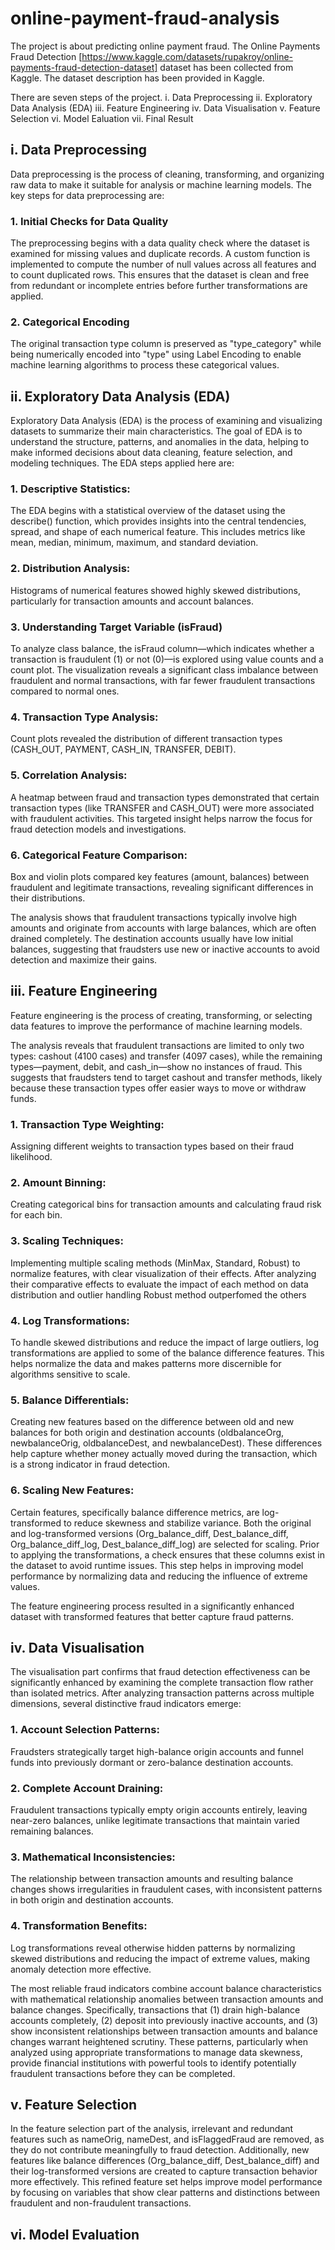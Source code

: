 # online-payment-fraud-analysis

The project is about predicting online payment fraud. The Online Payments Fraud Detection [https://www.kaggle.com/datasets/rupakroy/online-payments-fraud-detection-dataset] dataset has been collected from Kaggle. The dataset description has been provided in Kaggle.

There are seven steps of the project.
i.   Data Preprocessing
ii.  Exploratory Data Analysis (EDA) 
iii. Feature Engineering
iv.  Data Visualisation
v.   Feature Selection
vi.  Model Ealuation
vii. Final Result

## i. Data Preprocessing
Data preprocessing is the process of cleaning, transforming, and organizing raw data to make it suitable for analysis or machine learning models. The key steps for data preprocessing are: 

### 1. Initial Checks for Data Quality
The preprocessing begins with a data quality check where the dataset is examined for missing values and duplicate records. A custom function is implemented to compute the number of null values across all features and to count duplicated rows. This ensures that the dataset is clean and free from redundant or incomplete entries before further transformations are applied.
### 2. Categorical Encoding
The original transaction type column is preserved as "type_category" while being numerically encoded into "type" using Label Encoding to enable machine learning algorithms to process these categorical values.

## ii. Exploratory Data Analysis (EDA) 
Exploratory Data Analysis (EDA) is the process of examining and visualizing datasets to summarize their main characteristics. The goal of EDA is to understand the structure, patterns, and anomalies in the data, helping to make informed decisions about data cleaning, feature selection, and modeling techniques. The EDA steps applied here are:

### 1. Descriptive Statistics:
The EDA begins with a statistical overview of the dataset using the describe() function, which provides insights into the central tendencies, spread, and shape of each numerical feature. This includes metrics like mean, median, minimum, maximum, and standard deviation. 
### 2. Distribution Analysis:
Histograms of numerical features showed highly skewed distributions, particularly for transaction amounts and account balances.
### 3. Understanding Target Variable (isFraud)
To analyze class balance, the isFraud column—which indicates whether a transaction is fraudulent (1) or not (0)—is explored using value counts and a count plot. The visualization reveals a significant class imbalance between fraudulent and normal transactions, with far fewer fraudulent transactions compared to normal ones. 
### 4. Transaction Type Analysis: 
Count plots revealed the distribution of different transaction types (CASH_OUT, PAYMENT, CASH_IN, TRANSFER, DEBIT).
### 5. Correlation Analysis: 
A heatmap between fraud and transaction types demonstrated that certain transaction types (like TRANSFER and CASH_OUT) were more associated with fraudulent activities. This targeted insight helps narrow the focus for fraud detection models and investigations.
### 6. Categorical Feature Comparison: 
Box and violin plots compared key features (amount, balances) between fraudulent and legitimate transactions, revealing significant differences in their distributions.

The analysis shows that fraudulent transactions typically involve high amounts and originate from accounts with large balances, which are often drained completely. The destination accounts usually have low initial balances, suggesting that fraudsters use new or inactive accounts to avoid detection and maximize their gains. 

## iii. Feature Engineering
Feature engineering is the process of creating, transforming, or selecting data features to improve the performance of machine learning models. 

The analysis reveals that fraudulent transactions are limited to only two types: cashout (4100 cases) and transfer (4097 cases), while the remaining types—payment, debit, and cash_in—show no instances of fraud. This suggests that fraudsters tend to target cashout and transfer methods, likely because these transaction types offer easier ways to move or withdraw funds.

### 1. Transaction Type Weighting: 
Assigning different weights to transaction types based on their fraud likelihood.
### 2. Amount Binning: 
Creating categorical bins for transaction amounts and calculating fraud risk for each bin.
### 3. Scaling Techniques: 
Implementing multiple scaling methods (MinMax, Standard, Robust) to normalize features, with clear visualization of their effects. After analyzing their comparative effects to evaluate the impact of each method on data distribution and outlier handling Robust method outperfomed the others
### 4. Log Transformations: 
To handle skewed distributions and reduce the impact of large outliers, log transformations are applied to some of the balance difference features. This helps normalize the data and makes patterns more discernible for algorithms sensitive to scale.
### 5. Balance Differentials: 
Creating new features based on the difference between old and new balances for both origin and destination accounts (oldbalanceOrg, newbalanceOrig, oldbalanceDest, and newbalanceDest). These differences help capture whether money actually moved during the transaction, which is a strong indicator in fraud detection.
### 6. Scaling New Features:
Certain features, specifically balance difference metrics, are log-transformed to reduce skewness and stabilize variance. Both the original and log-transformed versions (Org_balance_diff, Dest_balance_diff, Org_balance_diff_log, Dest_balance_diff_log) are selected for scaling. Prior to applying the transformations, a check ensures that these columns exist in the dataset to avoid runtime issues. This step helps in improving model performance by normalizing data and reducing the influence of extreme values.

The feature engineering process resulted in a significantly enhanced dataset with transformed features that better capture fraud patterns.

## iv. Data Visualisation
The visualisation part confirms that fraud detection effectiveness can be significantly enhanced by examining the complete transaction flow rather than isolated metrics. After analyzing transaction patterns across multiple dimensions, several distinctive fraud indicators emerge:

### 1. Account Selection Patterns: 
Fraudsters strategically target high-balance origin accounts and funnel funds into previously dormant or zero-balance destination accounts.
### 2. Complete Account Draining: 
Fraudulent transactions typically empty origin accounts entirely, leaving near-zero balances, unlike legitimate transactions that maintain varied remaining balances.
### 3. Mathematical Inconsistencies: 
The relationship between transaction amounts and resulting balance changes shows irregularities in fraudulent cases, with inconsistent patterns in both origin and destination accounts.
### 4. Transformation Benefits: 
Log transformations reveal otherwise hidden patterns by normalizing skewed distributions and reducing the impact of extreme values, making anomaly detection more effective.

The most reliable fraud indicators combine account balance characteristics with mathematical relationship anomalies between transaction amounts and balance changes. Specifically, transactions that (1) drain high-balance accounts completely, (2) deposit into previously inactive accounts, and (3) show inconsistent relationships between transaction amounts and balance changes warrant heightened scrutiny. These patterns, particularly when analyzed using appropriate transformations to manage data skewness, provide financial institutions with powerful tools to identify potentially fraudulent transactions before they can be completed.

## v. Feature Selection
In the feature selection part of the analysis, irrelevant and redundant features such as nameOrig, nameDest, and isFlaggedFraud are removed, as they do not contribute meaningfully to fraud detection. Additionally, new features like balance differences (Org_balance_diff, Dest_balance_diff) and their log-transformed versions are created to capture transaction behavior more effectively. This refined feature set helps improve model performance by focusing on variables that show clear patterns and distinctions between fraudulent and non-fraudulent transactions.

## vi. Model Evaluation


